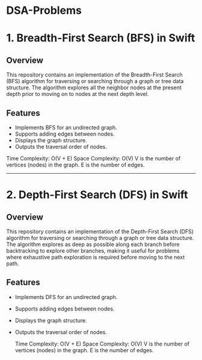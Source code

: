 # DSA-Problems

# 1. Breadth-First Search (BFS) in Swift

## Overview
This repository contains an implementation of the Breadth-First Search (BFS) algorithm for traversing or searching through a graph or tree data structure. The algorithm explores all the neighbor nodes at the present depth prior to moving on to nodes at the next depth level.

## Features
- Implements BFS for an undirected graph.
- Supports adding edges between nodes.
- Displays the graph structure.
- Outputs the traversal order of nodes.

Time Complexity: O(V + E)
Space Complexity: O(V)
V is the number of vertices (nodes) in the graph.
E is the number of edges.


----------------------------------------------------------------------------------------------

# 2. Depth-First Search (DFS) in Swift
## Overview
This repository contains an implementation of the Depth-First Search (DFS) algorithm for traversing or searching through a graph or tree data structure. The algorithm explores as deep as possible along each branch before backtracking to explore other branches, making it useful for problems where exhaustive path exploration is required before moving to the next path.

## Features
- Implements DFS for an undirected graph.
- Supports adding edges between nodes.
- Displays the graph structure.
- Outputs the traversal order of nodes.

  Time Complexity: O(V + E)
  Space Complexity: O(V)
  V is the number of vertices (nodes) in the graph. 
  E is the number of edges.
